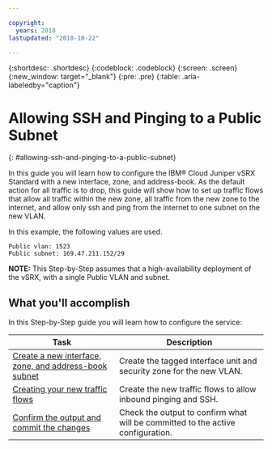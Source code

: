 ```yaml
---

copyright:
  years: 2018
lastupdated: "2018-10-22"

---
```


{:shortdesc: .shortdesc}
{:codeblock: .codeblock}
{:screen: .screen}
{:new_window: target="_blank"}
{:pre: .pre}
{:table: .aria-labeledby="caption"}

# Allowing SSH and Pinging to a Public Subnet
{: #allowing-ssh-and-pinging-to-a-public-subnet}

In this guide you will learn how to configure the IBM® Cloud Juniper vSRX Standard with a new interface, zone, and address-book. As the default action for all traffic is to drop, this guide will show how to set up traffic flows that allow all traffic within the new zone, all traffic from the new zone to the internet, and allow only ssh and ping from the internet to one subnet on the new VLAN.

In this example, the following values are used.
```
Public vlan: 1523
Public subnet: 169.47.211.152/29
```

**NOTE:** This Step-by-Step assumes that a high-availability deployment of the vSRX, with a single Public VLAN and subnet.

## What you'll accomplish

In this Step-by-Step guide you will learn how to configure the service:

Task  | Description
------------- | -------------
[Create a new interface, zone, and address-book subnet](/docs/infrastructure/vsrx?topic=vsrx-creating-the-new-interface-zone-and-address-book-subnet) | Create the tagged interface unit and security zone for the new VLAN.
[Creating your new traffic flows](/docs/infrastructure/vsrx?topic=vsrx-creating-your-new-traffic-flows) | Create the new traffic flows to allow inbound pinging and SSH.
[Confirm the output and commit the changes](/docs/infrastructure/vsrx?topic=vsrx-confirming-the-output-and-commiting-the-changes) | Check the output to confirm what will be committed to the active configuration.
